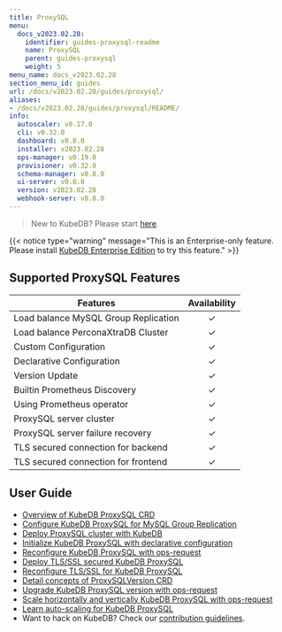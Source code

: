 ```yaml
---
title: ProxySQL
menu:
  docs_v2023.02.28:
    identifier: guides-proxysql-readme
    name: ProxySQL
    parent: guides-proxysql
    weight: 5
menu_name: docs_v2023.02.28
section_menu_id: guides
url: /docs/v2023.02.28/guides/proxysql/
aliases:
- /docs/v2023.02.28/guides/proxysql/README/
info:
  autoscaler: v0.17.0
  cli: v0.32.0
  dashboard: v0.8.0
  installer: v2023.02.28
  ops-manager: v0.19.0
  provisioner: v0.32.0
  schema-manager: v0.8.0
  ui-server: v0.8.0
  version: v2023.02.28
  webhook-server: v0.8.0
---
```


> New to KubeDB? Please start [here](/docs/v2023.02.28/README).

{{< notice type="warning" message="This is an Enterprise-only feature. Please install [KubeDB Enterprise Edition](/docs/v2023.02.28/setup/install/enterprise) to try this feature." >}}

## Supported ProxySQL Features

| Features                             | Availability |
| ------------------------------------ | :----------: |
| Load balance MySQL Group Replication |   &#10003;   |
| Load balance PerconaXtraDB Cluster   |   &#10003;   |
| Custom Configuration                 |   &#10003;   |
| Declarative Configuration            |   &#10003;   |
| Version Update                       |   &#10003;   |
| Builtin Prometheus Discovery         |   &#10003;   |
| Using Prometheus operator            |   &#10003;   |
| ProxySQL server cluster              |   &#10003;   |
| ProxySQL server failure recovery     |   &#10003;   |
| TLS secured connection for backend   |   &#10003;   |
| TLS secured connection for frontend  |   &#10003;   |

## User Guide

- [Overview of KubeDB ProxySQL CRD](/docs/v2023.02.28/guides/proxysql/concepts/proxysql/) 
- [Configure KubeDB ProxySQL for MySQL Group Replication](/docs/v2023.02.28/guides/proxysql/quickstart/mysqlgrp/)
- [Deploy ProxySQL cluster with KubeDB](/docs/v2023.02.28/guides/proxysql/clustering/proxysql-cluster/) 
- [Initialize KubeDB ProxySQL with declarative configuration](/docs/v2023.02.28/guides/proxysql/concepts/declarative-configuration/) 
- [Reconfigure KubeDB ProxySQL with ops-request](/docs/v2023.02.28/guides/proxysql/concepts/opsrequest/)
- [Deploy TLS/SSL secured KubeDB ProxySQL](/docs/v2023.02.28/guides/proxysql/tls/configure/)
- [Reconfigure TLS/SSL for KubeDB ProxySQL](/docs/v2023.02.28/guides/proxysql/reconfigure-tls/cluster/)
- [Detail concepts of ProxySQLVersion CRD](/docs/v2023.02.28/guides/proxysql/concepts/proxysql-version/)
- [Upgrade KubeDB ProxySQL version with ops-request](/docs/v2023.02.28/guides/proxysql/upgrading/cluster/)
- [Scale horizontally and vertically KubeDB ProxySQL with ops-request](/docs/v2023.02.28/guides/proxysql/scaling/horizontal-scaling/cluster/)
- [Learn auto-scaling for KubeDB ProxySQL](/docs/v2023.02.28/guides/proxysql/autoscaler/compute/cluster/)
- Want to hack on KubeDB? Check our [contribution guidelines](/docs/v2023.02.28/CONTRIBUTING).
